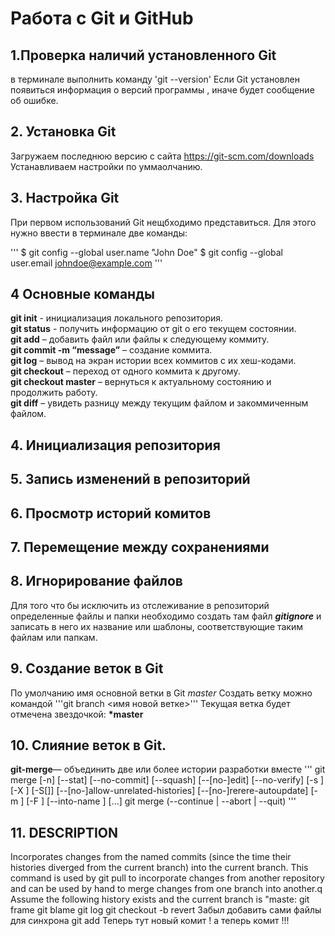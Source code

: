 # Работа с Git  и GitHub 
## 1.Проверка наличий установленного Git
в терминале выполнить команду 'git --version'
Если Git  установлен появиться информация о версий программы , иначе будет сообщение об ошибке.
## 2. Установка Git 
Загружаем последнюю версию с сайта 
 https://git-scm.com/downloads
 Устанавливаем настройки по уммаолчанию.
 ## 3. Настройка Git 
 При первом использований Git нещбходимо представиться. Для этого нужно ввести в терминале две команды:
 
 '''
 $ git config --global user.name "John Doe"
$ git config --global user.email johndoe@example.com
'''
## 4 Основные команды 
**git init** - инициализация локального репозитория.<br>
**git status** - получить информацию от git о его текущем состоянии.<br>
**git add** – добавить файл или файлы к следующему коммиту.<br>
**git commit -m “message”** – создание коммита.<br>
**git log** – вывод на экран истории всех коммитов с их хеш-кодами.<br>
**git checkout** – переход от одного коммита к другому.<br>
**git checkout master** – вернуться к актуальному состоянию и продолжить работу.<br>
**git diff** – увидеть разницу между текущим файлом и закоммиченным файлом.<br>
## 4. Инициализация репозитория 
## 5. Запись изменений в репозиторий 
## 6. Просмотр историй комитов 
## 7. Перемещение между сохранениями
## 8. Игнорирование файлов 
 Для того что бы исключить из отслеживание в репозиторий определенные файлы и папки  необходимо создать там файл ***gitignore***  и записать в него их название или шаблоны, соответствующие таким файлам или папкам.
 ## 9. Создание веток в Git 
 По умолчанию имя основной ветки в Git 
 *master* 
 Создать ветку можно командой '''git branch <имя новой ветке>'''
Текущая ветка будет отмечена звездочкой: **\*master**
## 10. Слияние веток в Git.
**git-merge**— объединить две или более истории разработки вместе
''' git merge [-n] [--stat] [--no-commit] [--squash] [--[no-]edit]
	[--no-verify] [-s <strategy>] [-X <strategy-option>] [-S[<keyid>]]
	[--[no-]allow-unrelated-histories]
	[--[no-]rerere-autoupdate] [-m <msg>] [-F <file>]
	[--into-name <branch>] [<commit>…​]
git merge (--continue | --abort | --quit) ''' 
## 11. DESCRIPTION
Incorporates changes from the named commits (since the time their histories diverged from the current branch) into the current branch. This command is used by git pull to incorporate changes from another repository and can be used by hand to merge changes from one branch into another.q
Assume the following history exists and the current branch is "maste:
git frame 
git blame 
git log 
git checkout -b revert 
Забыл добавить сами файлы для синхрона git add 
Теперь тут новый комит ! 
 а теперь комит !!!  
